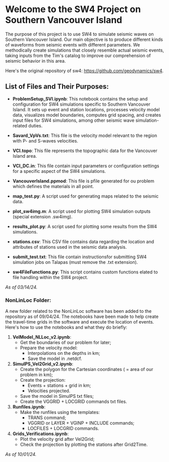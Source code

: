﻿# Welcome to the SW4 Project on Southern Vancouver Island

The purpose of this project is to use SW4 to simulate seismic waves on Southern Vancouver Island. Our main objective is to produce different kinds of waveforms from seismic events with different parameters. We methodically create simulations that closely resemble actual seismic events, taking inputs from the Tim's catalog to improve our comprehension of seismic behavior in this area.

Here's the original repository of sw4: https://github.com/geodynamics/sw4.

## List of Files and Their Purposes:

- **ProblemSetup_SVI.ipynb**: This notebook contains the setup and configuration for SW4 simulations specific to Southern Vancouver Island. It sets up event and station locations, processes velocity model data, visualizes model boundaries, computes grid spacing, and creates input files for SW4 simulations, among other seismic wave simulation-related duties.

- **Savard_VpVs.txt**: This file is the velocity model relevant to the region with P- and S-waves velocities.

- **VCI.topo**: This file represents the topographic data for the Vancouver Island area.

- **VCI_DC.in**: This file contain input parameters or configuration settings for a specific aspect of the SW4 simulations.

- **VancouverIsland.ppmod**: This file is pfile generated for ou problem which defines the materials in all point.

- **map_test.py**: A script used for generating maps related to the seismic data.

- **plot_sw4img.m**: A script used for plotting SW4 simulation outputs (special extension .sw4img).

- **results_plot.py**: A script used for plotting some results from the SW4 simulations.

- **stations.csv**: This CSV file contains data regarding the location and attributes of stations used in the seismic data analysis.

- **submit_test.txt**: This file contain instructionsfor submitting SW4 simulation jobs on Talapas (must remove the .txt extension).

- **sw4FileFunctions.py**: This script contains custom functions elated to file handling within the SW4 project.

*As of 03/14/24.*

### NonLinLoc Folder:

A new folder related to the NonLinLoc software has been added to the repository as of 09/04/24. The notebooks have been made to help create the travel-time grids in the software and execute the location of events. Here's how to use the notebooks and what they do briefly:

1. **VelModel_NLLoc_v2.ipynb**:
   - Get the boundaries of our problem for later;
   - Prepare the velocity model:
	   - Interpolations on the depths in km;
	   - Save the model in .netdcf. 
2. **SimulPS_Vel2Grid_v2.ipynb**:
   - Create the polygon for the Cartesian coordinates ( = area of our problem in km);
   - Create the projection:
	   - Events + stations + grid in km;
	   - Velocities projected.
   - Save the model in SimulPS txt files;
   - Create the VGGRID + LOCGRID commands txt files.
3. **Runfiles.ipynb**:
   - Make the runfiles using the templates:
	   - TRANS command;
	   - VGGRID or LAYER + VGINP + INCLUDE commands;
	   - LOCFILES + LOCGRID commands.
4. **Grids_Verifications.ipynb**:
   - Plot the velocity grid after Vel2Grid;
   - Check the projection by plotting the stations after Grid2Time.

*As of 10/01/24.*
